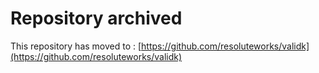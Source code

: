 # Repository archived
This repository has moved to : [https://github.com/resoluteworks/validk](https://github.com/resoluteworks/validk)
